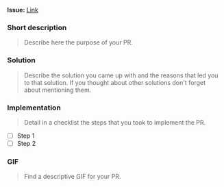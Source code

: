 **Issue:** [Link](https://github.com/swift-xcode/xcproj/issues/YYY)

### Short description
> Describe here the purpose of your PR.

### Solution
> Describe the solution you came up with and the reasons that led you to that solution. If you thought about other solutions don't forget about mentioning them.

### Implementation
> Detail in a checklist the steps that you took to implement the PR.

- [ ] Step 1
- [ ] Step 2

### GIF
> Find a descriptive GIF for your PR.
